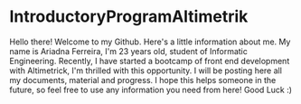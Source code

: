 # IntroductoryProgramAltimetrik
Hello there! Welcome to my Github. Here's a little information about me. My name is Ariadna Ferreira, I'm 23 years old, student of Informatic Engineering.
Recently, I have started a bootcamp of front end development with Altimetrick, I'm thrilled with this opportunity. I will be posting here all my documents, material and progress. I hope this helps someone in the future, so feel free to use any information you need from here! 
Good Luck :)

